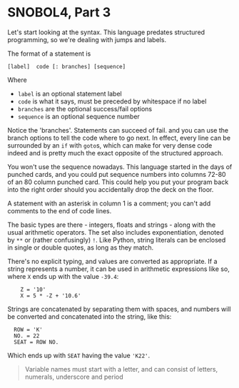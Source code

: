 # SNOBOL4, Part 3

Let's start looking at the syntax. This language predates structured programming, so we're dealing with jumps and labels.

The format of a statement is

```
[label]  code [: branches] [sequence]
```
Where

- `label` is an optional statement label
- `code` is what it says, must be preceded by whitespace if no label
- `branches` are the optional success/fail options
- `sequence` is an optional sequence number

Notice the 'branches'. Statements can succeed of fail. and you can use the branch options to tell the code where to go next. In effect, every line can be surrounded by an `if` with `goto`s, which can make for very dense code indeed and is pretty much the exact opposite of the structured approach.

You won't use the sequence nowadays. This language started in the days of punched cards, and you could put sequence numbers into columns 72-80 of an 80 column punched card. This could help you put your program back into the right order should you accidentally drop the deck on the floor.

A statement with an asterisk in column 1 is a comment; you can't add comments to the end of code lines.

The basic types are there - integers, floats and strings - along with the usual arithmetic operators. The set also includes exponentiation, denoted by `**` or (rather confusingly) `!`. Like Python, string literals can be enclosed in single or double quotes, as long as they match.

There's no explicit typing, and values are converted as appropriate. If a string represents a number, it can be used in arithmetic expressions like so, where `X` ends up with the value `-39.4`:

```
    Z = '10'
    X = 5 * -Z + '10.6'
```

Strings are concatenated by separating them with spaces, and numbers will be converted and concatenated into the string, like this:

```
  ROW = 'K'
  NO. = 22
  SEAT = ROW NO.
```

Which ends up with `SEAT` having the value `'K22'`. 

> Variable names must start with a letter, and can consist of letters, numerals, underscore and period
